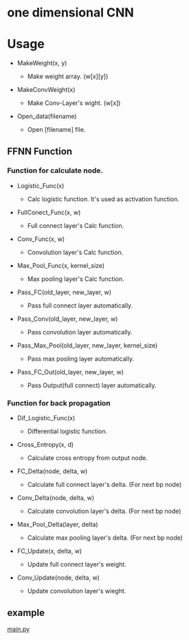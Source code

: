 # one dimensional CNN

# Usage

- MakeWeight(x, y)
  - Make weight array. (w[x][y])

- MakeConvWeight(x)
   - Make Conv-Layer's wight. (w[x])

- Open_data(filename)
  - Open [filename] file.

## FFNN Function

### Function for calculate node.

- Logistic_Func(x)
  - Calc logistic function. It's used as activation function.

- FullConect_Func(x, w)
  - Full connect layer's Calc function.

- Conv_Func(x, w)
  - Convolution layer's Calc function.

- Max_Pool_Func(x, kernel_size)
  - Max pooling layer's Calc function.

- Pass_FC(old_layer, new_layer, w)
  - Pass full connect layer automatically.

- Pass_Conv(old_layer, new_layer, w)
  - Pass convolution layer automatically.

- Pass_Max_Pool(old_layer, new_layer, kernel_size)
  - Pass max pooling layer automatically.
 
- Pass_FC_Out(old_layer, new_layer, w)
  - Pass Output(full connect) layer automatically.

### Function for back propagation

- Dif_Logistic_Func(x)
  - Differential logistic function.

- Cross_Entropy(x, d)
  - Calculate cross entropy from output node.

- FC_Delta(node, delta, w)
  - Calculate full connect layer's delta. (For next bp node)

- Conv_Delta(node, delta, w)
  - Calculate convolution layer's delta. (For next bp node)

- Max_Pool_Delta(layer, delta)
  - Calculate max pooling layer's delta. (For next bp node)

- FC_Update(x, delta, w)
  - Update full connect layer's weight.

- Conv_Update(node, delta, w)
  - Update convolution layer's wieght.

## example
[main.py](https://github.com/palloc/NeuralNetwork/blob/master/main.py)






